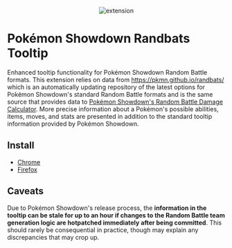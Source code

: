 <p align="center">
  <img alt="extension" src="https://pkmn.cc/screenshot.png" />
</p>

# Pokémon Showdown Randbats Tooltip

Enhanced tooltip functionality for Pokémon Showdown Random Battle formats. This extension relies on
data from https://pkmn.github.io/randbats/ which is an automatically updating repository of the
latest options for Pokémon Showdown's standard Random Battle formats and is the same source that
provides data to [Pokémon Showdown's Random Battle Damage
Calculator](https://calc.pokemonshowdown.com/randoms.html?mode=randoms). More precise information
about a Pokémon's possible abilities, items, moves, and stats are presented in addition to the
standard tooltip information provided by Pokémon Showdown.

## Install

- [Chrome](https://chrome.google.com/webstore/category/extensions)
- [Firefox](https://addons.mozilla.org/en-US/firefox/extensions/)

## Caveats

Due to Pokémon Showdown's release process, the **information in the tooltip can be stale for up to
an hour if changes to the Random Battle team generation logic are hotpatched immediately after being
committed**. This should rarely be consequential in practice, though may explain any discrepancies that
may crop up.
